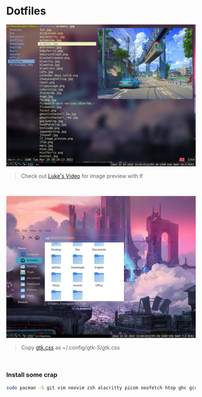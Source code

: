 # Dotfiles

![lfub](https://github.com/mustardfrog/dotfiles/blob/main/images/lf_rice.png)
> Check out [Luke's Video](https://www.youtube.com/watch?v=XOMj7JSGR78&t=848si "Luke's video") for image preview with lf
<br>


![thunar](https://github.com/mustardfrog/dotfiles/blob/main/images/thunar_rice.png)
> Copy [gtk.css](https://github.com/mustardfrog/dotfiles/blob/main/.config/gtk-3.0/gtk.css "gtk.css") as ~/.config/gtk-3/gtk.css

<br>

### Install some crap

```sh
sudo pacman -S git vim neovim zsh alacritty picom neofetch htop ghc gcc clang flameshot
```
